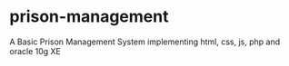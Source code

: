 # prison-management
A Basic Prison Management System implementing html, css, js, php and oracle 10g XE
